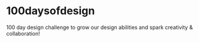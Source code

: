 # 100daysofdesign
100 day design challenge to grow our design abilities and spark creativity &amp; collaboration!
